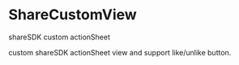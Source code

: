 ShareCustomView
===============

shareSDK custom actionSheet


custom shareSDK actionSheet view  and support like/unlike button.
